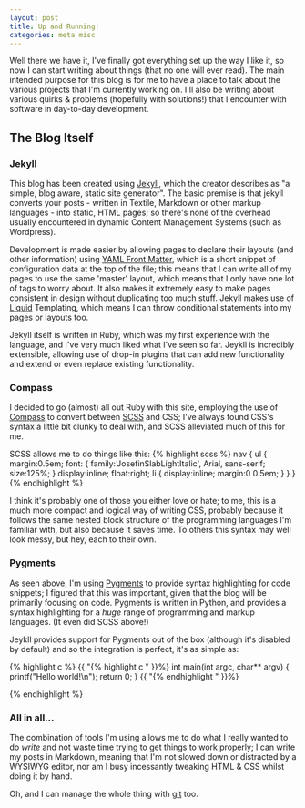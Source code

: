 ```yaml
---
layout: post
title: Up and Running!
categories: meta misc
---
```


Well there we have it, I've finally got everything set up the way I
like it, so now I can start writing about things (that no one will
ever read). The main intended purpose for this blog is for me to have
a place to talk about the various projects that I'm currently working
on. I'll also be writing about various quirks & problems (hopefully
with solutions!) that I encounter with software in day-to-day
development.

The Blog Itself
---------------

### Jekyll

This blog has been created using [Jekyll](http://jekyllrb.com/), which
the creator describes as "a simple, blog aware, static site
generator". The basic premise is that jekyll converts your posts -
written in Textile, Markdown or other markup languages - into static,
HTML pages; so there's none of the overhead usually encountered in
dynamic Content Management Systems (such as Wordpress).

Development is made easier by allowing pages to declare their layouts
(and other information) using [YAML Front
Matter](https://github.com/mojombo/jekyll/wiki/YAML-Front-Matter),
which is a short snippet of configuration data at the top of the
file; this means that I can write all of my pages to use the same
'master' layout, which means that I only have one lot of <head> tags
to worry about. It also makes it extremely easy to make pages
consistent in design without duplicating too much stuff. Jekyll
makes use of [Liquid](http://liquidmarkup.org/) Templating, which
means I can throw conditional statements into my pages or layouts too.

Jekyll itself is written in Ruby, which was my first experience with
the language, and I've very much liked what I've seen so far. Jeykll
is incredibly extensible, allowing use of drop-in plugins that can add
new functionality and extend or even replace existing functionality.

### Compass

I decided to go (almost) all out Ruby with this site, employing the
use of [Compass](http://compass-style.org/) to convert between [SCSS](http://sass-lang.com/) and
CSS; I've always found CSS's syntax a little bit clunky to deal with,
and SCSS alleviated much of this for me.

SCSS allows me to do things like this:
{% highlight scss %}
nav {
    ul {
        margin:0.5em;
        font: {
            family:'JosefinSlabLightItalic', Arial, sans-serif;
            size:125%;
        }
        display:inline;
        float:right;
        li {
            display:inline;
            margin:0 0.5em;
        }
    }
}
{% endhighlight %}

I think it's probably one of those you either love or hate; to me,
this is a much more compact and logical way of writing CSS, probably
because it follows the same nested block structure of the programming
languages I'm familiar with, but also because it saves time. To
others this syntax may well look messy, but hey, each to their own.

### Pygments

As seen above, I'm using [Pygments](http://pygments.org/) to provide
syntax highlighting for code snippets; I figured that this was
important, given that the blog will be primarily focusing on
code. Pygments is written in Python, and provides a syntax
highlighting for a _huge_ range of programming and markup
languages. (It even did SCSS above!)

Jeykll provides support for Pygments out of the box (although it's
disabled by default) and so the integration is perfect, it's as simple
as:

{% highlight c %}
{{ "{% highlight c " }}%}
   int main(int argc, char** argv) {
       printf("Hello world!\n");
       return 0;
   }
{{ "{% endhighlight " }}%}

{% endhighlight %}

### All in all...

The combination of tools I'm using allows me to do what I really
wanted to do _write_ and not waste time trying to get things to work
properly; I can write my posts in Markdown, meaning that I'm not
slowed down or distracted by a WYSIWYG editor, nor am I busy
incessantly tweaking HTML & CSS whilst doing it by hand.

Oh, and I can manage the whole thing with [git](http://git-scm.com/)
too.
